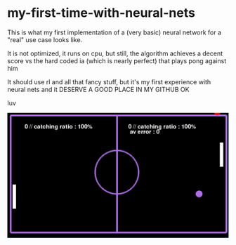 # my-first-time-with-neural-nets

This is what my first implementation of a (very basic) neural network for a "real" use case looks like.

It is not optimized, it runs on cpu, but still, the algorithm achieves a decent score vs the hard coded ia (which is nearly perfect) that plays pong against him

It should use rl and all that fancy stuff, but it's my first experience with neural nets and it DESERVE A GOOD PLACE IN MY GITHUB OK

luv

![Xhat the game looks like](https://github.com/Smirkey/my-first-time-with-neural-nets/blob/master/game.png)
